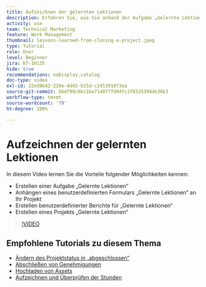 ```yaml
---
title: Aufzeichnen der gelernten Lektionen
description: Erfahren Sie, wie Sie anhand der Aufgabe „Gelernte Lektionen“ erkennen, was gut gelaufen ist und was Sie beim nächsten Mal besser machen können.
activity: use
team: Technical Marketing
feature: Work Management
thumbnail: lessons-learned-from-closing-a-project.jpeg
type: Tutorial
role: User
level: Beginner
jira: KT-10135
hide: true
recommendations: noDisplay,catalog
doc-type: video
exl-id: 22ed8642-220e-4d45-b15d-c245391073ea
source-git-commit: bbdf99c6bc1be714077fd94fc3f8325394de36b3
workflow-type: tm+mt
source-wordcount: '79'
ht-degree: 100%

---
```


# Aufzeichnen der gelernten Lektionen

In diesem Video lernen Sie die Vorteile folgender Möglichkeiten kennen:

* Erstellen einer Aufgabe „Gelernte Lektionen“
* Anhängen eines benutzerdefinierten Formulars „Gelernte Lektionen“ an Ihr Projekt
* Erstellen benutzerdefinierter Berichte für „Gelernte Lektionen“
* Erstellen eines Projekts „Gelernte Lektionen“

>[!VIDEO](https://video.tv.adobe.com/v/3441021/?quality=12&learn=on&enablevpops=1&captions=ger)

## Empfohlene Tutorials zu diesem Thema

* [Ändern des Projektstatus in „abgeschlossen“](/help/manage-work/projects/change-the-project-status.md)
* [Abschließen von Genehmigungen](/help/manage-work/close-a-project/complete-approvals.md)
* [Hochladen von Assets](/help/manage-work/close-a-project/upload-assets.md)
* [Aufzeichnen und Überprüfen der Stunden](/help/manage-work/close-a-project/log-and-review-hours.md)
